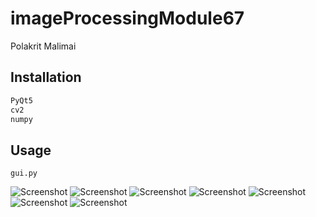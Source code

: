 # imageProcessingModule67

Polakrit Malimai

## Installation


```bash
PyQt5
cv2
numpy
```

## Usage

```
gui.py
```




![Screenshot](https://github.com/NickPolakrit/imageProcessingModule67/blob/7cfd0b094b2f8aaa410095e08f94ac9a2be3f890/pre8.png)
![Screenshot](https://github.com/NickPolakrit/imageProcessingModule67/blob/master/pre1.png)
![Screenshot](https://github.com/NickPolakrit/imageProcessingModule67/blob/7cfd0b094b2f8aaa410095e08f94ac9a2be3f890/pre2.png)
![Screenshot](https://github.com/NickPolakrit/imageProcessingModule67/blob/master/pre3.png)
![Screenshot](https://github.com/NickPolakrit/imageProcessingModule67/blob/master/pre4.png)
![Screenshot](https://github.com/NickPolakrit/imageProcessingModule67/blob/master/pre5.png)
![Screenshot](https://github.com/NickPolakrit/imageProcessingModule67/blob/master/pre6.png)




